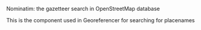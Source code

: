 Nominatim: the gazetteer search in OpenStreetMap database

This is the component used in Georeferencer for searching for placenames

